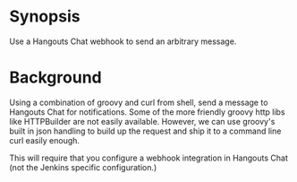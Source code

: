 # Synopsis
Use a Hangouts Chat webhook to send an arbitrary message.

# Background
Using a combination of groovy and curl from shell, send a message to Hangouts Chat for notifications.
Some of the more friendly groovy http libs like HTTPBuilder are not easily available. However,
we can use groovy's built in json handling to build up the request and ship it to a command
line curl easily enough.

This will require that you configure a webhook integration in Hangouts Chat (not the Jenkins specific configuration.)
